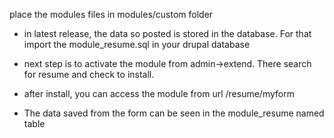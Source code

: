place the modules files in modules/custom folder

- in latest release, the data so posted is stored in the database. For that import the module_resume.sql in your drupal database

- next step is to activate the module from admin->extend. There search for resume and check to install.

- after install, you can access the module from url /resume/myform

- The data saved from the form can be seen in the module_resume named table